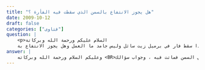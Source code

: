 ```yaml
---
title: "هل يجوز الانتفاع بالسمن الذي سقطت فيه الفأرة ؟"
date: 2009-10-12
draft: false
categories: ["فتاوى"]
question: |
    <p>السلام عليكم ورحمة الله وبركاتة
    شيخنا- اذا سقط فار في برميل زيت سائل وليس جامد ما العمل وهل يجوز الانتفاع بة</p>
answer: |
    وعليكم السلام ورحمة الله وبركاته <BR>سؤالك حفظك الله حول الفأرة التي سقطت في السمن فماتت فيه ، وجواب سؤالك : <BR>اعلم أن النجاسة كميتة الفأرة إذا سقطت في السمن ونحوه فإنه إما أن يكون جامداً أو مائعاً : <BR>فإن كان جامداً فقد أجمع العلماء على أن السمن ونحوه إن كان جامدا وسقطت فيه النجاسة فإنه يكفي في تطهيره أن تلقى النجاسة وما حولها ، ويكون الباقي طاهراً لعدم تعدي النجاسة إليه ينظر شرح ابن بطال على البخاري (10/35) ، والتمهيد (9/40) وفتح الباري (1/410) . <BR>أما إن كان مائعاً وسقطت فيه نجاسة فاختلف العلماء -رحمهم الله تعالى- في نجاسته ، والراجح أنه لا يحكم بنجاسته إلا إذا تغير بها ، وهو إحدى الروايتين عن الإمام أحمد وهو مذهب الإمامين الزهري ، والأوزاعي والإمام البخاري ورجحه شيخ الإسلام ابن تيمية ينظر : مجموع الفتاوى (21/513)وفتح الباري (1/408،410) <BR>وعليه متى سقت النجاسة في المائع ولم تغيره فإنها تلقى وما حولها وينظر في الباقي فإن لم يتغير بالنجاسة فإنه يكون طاهرا ، الدليل على ذلك ما يأتي : <BR>الدليل الأول :  عَنِ ابْنِ عَبَّاسٍ عَنْ مَيْمُونَةَ –رضي الله عنهم- : (( أَنَّ رَسُولَ اللهِ صلى الله عليه وسلم سُئِلَ عَنْ فَأْرَةٍ سَقَطَتْ فِي سَمْنٍ ؟ فَقَالَ : « أَلْقُوهَا وَمَا حَوْلَهَا فَاطْرَحُوهُ . وَكُلُوا سَمْنَكُمْ » ))رواه البخاري في الوضوء / باب مَا يَقَعُ مِنَ النَّجَاسَاتِ فِي السَّمْنِ وَالْمَاءِ  رقم الحديث (235) . <BR>فالنبي صلى الله عليه وسلم لم يسأل عن السمن هل كان جامداً أو مائعاً ، بل أمرهم أن يلقوا النجاسة وما حولها لأن الأصل الطهارة بعد إلقاء النجاسة وما حولها ، إلا إذا تغيرت أحد أوصافه الثلاثة بالنجاسة. <BR>وقد أشار إلى هذا الإمام الزهري وهو من رواة الحديث فقد روى البخاري في صحيحه برقم (5539) قال حَدَّثَنَا عَبْدَانُ أَخْبَرَنَا عَبْدُ اللهِ عَنْ يُونُسَ عَنِ الزُّهْرِيِّ عَنِ الدَّابَّةِ تَمُوتُ فِي الزَّيْتِ وَالسَّمْنِ وَهْوَ جَامِدٌ أَوْ غَيْرُ جَامِدٍ ، الْفَأْرَةِ أَوْ غَيْرِهَا قَالَ بَلَغَنَا أَنَّ رَسُولَ اللهِ صلى الله عليه وسلم أَمَرَ بِفَأْرَةٍ مَاتَتْ فِي سَمْنٍ ، فَأَمَرَ بِمَا قَرُبَ مِنْهَا فَطُرِحَ ثُمَّ أُكِلَ ، عَنْ حَدِيثِ عُبَيْدِ اللهِ بْنِ عَبْدِ اللهِ  <BR>قال شيخ الإسلام ابن تيمية –رحمه الله تعالى- في مجموع الفتاوى (21/515) : (فأجابهم النبي جوابا عاما مطلقا بأن يلقوها وما حولها وأن يأكلوا سمنهم ، ولم يستفصلهم هل كان مائعاً أو جامداً ، وترك الاستفصال في حكاية الحال مع قيام الاحتمال ينزل منزلة العموم في المقال ، مع أن الغالب على سمن الحجاز أن يكون ذائباً  وقد قيل : إنه لا يكون إلا ذائباً ، والغالب على السمن أنه لا يبلغ القلتين مع أنه لم يستفصل هل كان قليلا أو كثيرا ) . <BR>الدليل الثاني : أن الشارع فرق بين النجس والطاهر ، والفرق يكون بظهور أثر النجاسة في المائع ، فإذا لم يظهر في المائع أثر النجاسة لا في اللون ، ولا في الطعم ، ولا في الرائحة  ، فكيف نحكم عليه بالنجاسة ؟! بل ما الفرق بينه وبين المائع الطاهر ؟! <BR>قال شيخ الإسلام ابن تيمية –رحمه الله تعالى- في مجموع الفتاوى (21/514) : (والقول بأن المائعات لا تنجس كما لا ينجس الماء هو القول الراجح ، بل هي أولى بعدم التنجيس من الماء ، وذلك لأن الله أحلّ لنا الطيبات ، وحرم علينا الخبائث ، والأطعمة والأشربة من الأدهان والألبان والزيت والخلول والأطعمة المائعة هي من الطيبات التي أحلها الله لنا ، فإذا لم يظهر فيها صفة الخبث لا طعمه ولا لونه ولا ريحه ولا شيء من أجزائه كانت على حالها في الطيّب ، فلا يجوز أن تجعل من الخبيث المحرمة مع أن صفاتها صفات الطيّب لا صفات الخبائث ، فإن الفرق بين الطيّبات والخبائث بالصفات المميزة بينهما ، ولأجل تلك الصفات حرم هذا وأحل هذا ) <BR>والله تعالى أعلى وأعلم .
---
```


